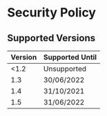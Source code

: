 # Security Policy

## Supported Versions

Version | Supported Until
--- | ---
<1.2 | Unsupported
1.3 | 30/06/2022
1.4 | 31/10/2021
1.5 | 31/06/2022
